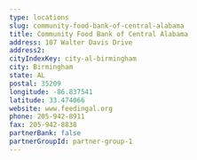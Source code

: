 ```yaml
---
type: locations
slug: community-food-bank-of-central-alabama
title: Community Food Bank of Central Alabama
address: 107 Walter Davis Drive
address2: 
cityIndexKey: city-al-birmingham
city: Birmingham
state: AL
postal: 35209
longitude: -86.837541
latitude: 33.474066
website: www.feedingal.org
phone: 205-942-8911
fax: 205-942-8838
partnerBank: false
partnerGroupId: partner-group-1
---
```

